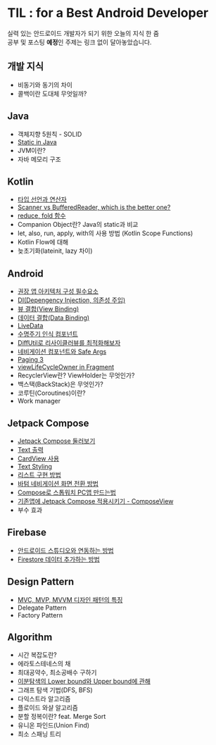 # TIL : for a Best Android Developer
실력 있는 안드로이드 개발자가 되기 위한 오늘의 지식 한 줌  
공부 및 포스팅 **예정**인 주제는 링크 없이 달아놓았습니다.

## 개발 지식
* 비동기와 동기의 차이
* 콜백이란 도대체 무엇일까?

## Java
* 객체지향 5원칙 - SOLID
* [Static in Java](https://velog.io/@blucky8649/Java-Static)
* JVM이란?
* 자바 메모리 구조

## Kotlin
* [타입 선언과 연산자](https://github.com/blucky8649/TIL_for-Best-Android-Developer/blob/main/Kotlin/%ED%83%80%EC%9E%85%20%EC%84%A0%EC%96%B8%EA%B3%BC%20%EC%97%B0%EC%82%B0%EC%9E%90.md)  
* [Scanner vs BufferedReader, which is the better one?](https://github.com/blucky8649/TIL_for-Best-Android-Developer/blob/main/Kotlin/%EC%9E%85%EB%A0%A5%EA%B0%92%20%EC%B2%98%EB%A6%AC%20%EB%B0%A9%EB%B2%95.md)
* [reduce, fold 함수](https://github.com/blucky8649/TIL_for-Best-Android-Developer/blob/main/Kotlin/reduce%EC%99%80%20fold%20%ED%95%A8%EC%88%98.md)
* Companion Object란? Java의 static과 비교
* let, also, run, apply, with의 사용 방법 (Kotlin Scope Functions)
* Kotlin Flow에 대해
* 늦초기화(lateinit, lazy 차이)

## Android
* [권장 앱 아키텍처 구성 필수요소](https://velog.io/@blucky8649)
* [DI(Depengency Injection, 의존성 주입)](https://velog.io/@blucky8649/DIDepengency-Injection-%EC%9D%98%EC%A1%B4%EC%84%B1-%EC%A3%BC%EC%9E%85%EC%9D%B4%EB%9E%80)
* [뷰 결합(View Binding)](https://github.com/blucky8649/TIL_for-Best-Android-Developer/blob/main/Android/%EB%B7%B0%20%EB%B0%94%EC%9D%B8%EB%94%A9.md)
* [데이터 결합(Data Binding)](https://velog.io/@blucky8649/%EC%95%88%EB%93%9C%EB%A1%9C%EC%9D%B4%EB%93%9C-%EB%8D%B0%EC%9D%B4%ED%84%B0-%EA%B2%B0%ED%95%A9Data-Binding)
* [LiveData](https://github.com/blucky8649/TIL_for-Best-Android-Developer/blob/main/Android/LiveData.md)
* [수명주기 인식 컴포넌트](https://github.com/blucky8649/TIL_for-Best-Android-Developer/blob/main/Android/%EC%88%98%EB%AA%85%EC%A3%BC%EA%B8%B0%EC%9D%B8%EC%8B%9D%EC%BB%B4%ED%8F%AC%EB%84%8C%ED%8A%B8.md)
* [DiffUtil로 리사이클러뷰를 최적화해보자](https://velog.io/@blucky8649/%EC%95%88%EB%93%9C%EB%A1%9C%EC%9D%B4%EB%93%9C-diffUtil%EC%9D%84-%EC%82%AC%EC%9A%A9%ED%95%98%EC%97%AC-%EB%A6%AC%EC%82%AC%EC%9D%B4%ED%81%B4%EB%9F%AC%EB%B7%B0-%EB%8D%B0%EC%9D%B4%ED%84%B0%EB%A5%BC-%EC%9E%90%EB%8F%99%EC%9C%BC%EB%A1%9C-%EA%B0%B1%EC%8B%A0%EC%8B%9C%ED%82%A4%EC%9E%90)
* [네비게이션 컴포넌트와 Safe Args](https://velog.io/@blucky8649/Android-AAC-%EB%84%A4%EB%B9%84%EA%B2%8C%EC%9D%B4%EC%85%98-%EC%BB%B4%ED%8F%AC%EB%84%8C%ED%8A%B8)
* [Paging 3](https://velog.io/@blucky8649/Android-AAC-Paging-3)
* [viewLifeCycleOwner in Fragment](https://velog.io/@blucky8649/Android-viewLifeCycleOwner)
* RecyclerView란? ViewHolder는 무엇인가? 
* 백스택(BackStack)은 무엇인가?
* 코루틴(Coroutines)이란?
* Work manager

## Jetpack Compose
* [Jetpack Compose 둘러보기](https://github.com/blucky8649/AboutComposeTodayLearned/blob/master/README.md)
* [Text 출력](https://github.com/blucky8649/AboutComposeTodayLearned/blob/BasicSizing/README.md)
* [CardView 사용](https://github.com/blucky8649/AboutComposeTodayLearned/blob/ImageCard/README.md)
* [Text Styling](https://github.com/blucky8649/AboutComposeTodayLearned/blob/stylingText/README.md)
* [리스트 구현 방법](https://github.com/blucky8649/AboutComposeTodayLearned/blob/ListView/README.md)
* [바텀 네비게이션 화면 전환 방법](https://github.com/blucky8649/AboutComposeTodayLearned/blob/BottomNavigationLayout/README.md)
* [Compose로 스톱워치 PC앱 만드는법](https://github.com/blucky8649/TIL_for-Best-Android-Developer/blob/main/Jetpack%20Compose/PC%EC%9A%A9%20%EC%8A%A4%ED%86%B1%EC%9B%8C%EC%B9%98%EC%95%B1%20%EB%A7%8C%EB%93%A4%EA%B8%B0.md)
* [기존앱에 Jetpack Compose 적용시키기 - ComposeView](https://velog.io/@blucky8649/Android-%EA%B8%B0%EC%A1%B4-%EC%95%B1%EC%97%90-Compose-UI-%EC%A0%81%EC%9A%A9-%EC%8B%9C%ED%82%A4%EA%B8%B0-ComposeView)
* 부수 효과

## Firebase
* [안드로이드 스튜디오와 연동하는 방법](https://github.com/blucky8649/TIL_for-Best-Android-Developer/blob/main/Firebase/%EC%95%88%EB%93%9C%EB%A1%9C%EC%9D%B4%EB%93%9C%20%EC%8A%A4%ED%8A%9C%EB%94%94%EC%98%A4%EC%99%80%20%EC%97%B0%EB%8F%99%ED%95%98%EA%B8%B0)
* [Firestore 데이터 추가하는 방법](https://github.com/blucky8649/TIL_for-Best-Android-Developer/blob/main/Firebase/Firestore%20%EB%8D%B0%EC%9D%B4%ED%84%B0%20%EC%B6%94%EA%B0%80%ED%95%B4%EB%B3%B4%EA%B8%B0)

## Design Pattern
* [MVC, MVP, MVVM 디자인 패턴의 특징](https://velog.io/@blucky8649/MVC-MVP-MVVM-%ED%8C%A8%ED%84%B4%EC%9D%98-%ED%8A%B9%EC%A7%95)
* Delegate Pattern
* Factory Pattern

## Algorithm
* 시간 복잡도란?
* 에라토스테네스의 채
* 최대공약수, 최소공배수 구하기
* [이분탐색의 Lower bound와 Upper bound에 관해](https://destiny-snowboard-07a.notion.site/Binary-Search-71a860f7deb44bd7849982a3db79aa8d)
* 그래프 탐색 기법(DFS, BFS)
* 다익스트라 알고리즘
* 플로이드 와샬 알고리즘
* 분할 정복이란? feat. Merge Sort
* 유니온 파인드(Union Find)
* 최소 스패닝 트리
